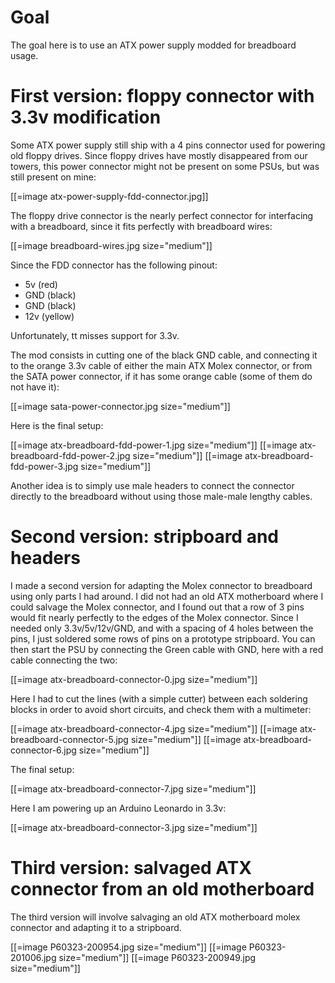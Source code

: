 

# Goal


The goal here is to use an ATX power supply modded for breadboard usage.

# First version: floppy connector with 3.3v modification


Some ATX power supply still ship with a 4 pins connector used for powering old floppy drives. Since floppy drives have mostly disappeared from our towers, this power connector might not be present on some PSUs, but was still present on mine:

[[=image atx-power-supply-fdd-connector.jpg]]

The floppy drive connector is the nearly perfect connector for interfacing with a breadboard, since it fits perfectly with breadboard wires:

[[=image breadboard-wires.jpg size="medium"]]

Since the FDD connector has the following pinout:

* 5v (red)
* GND (black)
* GND (black)
* 12v (yellow)

Unfortunately, tt misses support for 3.3v.

The mod consists in cutting one of the black GND cable, and connecting it to the orange 3.3v cable of either the main ATX Molex connector, or from the SATA power connector, if it has some orange cable (some of them do not have it):

[[=image sata-power-connector.jpg size="medium"]]

Here is the final setup:

[[=image atx-breadboard-fdd-power-1.jpg size="medium"]]
[[=image atx-breadboard-fdd-power-2.jpg size="medium"]]
[[=image atx-breadboard-fdd-power-3.jpg size="medium"]]

Another idea is to simply use male headers to connect the connector directly to the breadboard without using those male-male lengthy cables.

# Second version: stripboard and headers


I made a second version for adapting the Molex connector to breadboard using only parts I had around. I did not had an old ATX motherboard where I could salvage the Molex connector, and I found out that a row of 3 pins would fit nearly perfectly to the edges of the Molex connector. Since I needed only 3.3v/5v/12v/GND, and with a spacing of 4 holes between the pins, I just soldered some rows of pins on a prototype stripboard. You can then start the PSU by connecting the Green cable with GND, here with a red cable connecting the two:

[[=image atx-breadboard-connector-0.jpg size="medium"]]

Here I had to cut the lines (with a simple cutter) between each soldering blocks in order to avoid short circuits, and check them with a multimeter:

[[=image atx-breadboard-connector-4.jpg size="medium"]]
[[=image atx-breadboard-connector-5.jpg size="medium"]]
[[=image atx-breadboard-connector-6.jpg size="medium"]]

The final setup:

[[=image atx-breadboard-connector-7.jpg size="medium"]]

Here I am powering up an Arduino Leonardo in 3.3v:

[[=image atx-breadboard-connector-3.jpg size="medium"]]

# Third version: salvaged ATX connector from an old motherboard


The third version will involve salvaging an old ATX motherboard molex connector and adapting it to a stripboard.

[[=image P60323-200954.jpg size="medium"]]
[[=image P60323-201006.jpg size="medium"]]
[[=image P60323-200949.jpg size="medium"]]